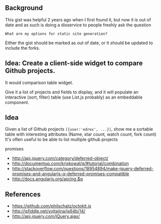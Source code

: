 ## Background

This gist was helpful 2 years ago when I first found it, but now it is out of date and as such is doing a disservice to people freshly ask the question

    What are my options for static site generation?

Either the gist should be marked as out of date, or it should be updated to include the forks.

## Idea: Create a client-side widget to compare Github projects.

It would comparison table widget.

Give it a list of projects and fields to display, and it will populate an interactive (sort, filter) table (use List.js probably) as an embeddable component.


## Idea

Given a list of Github projects `[{user:'edrex', ...}]`, show me a sortable table with interesting attributes (Name, star count, watch count, fork count)
It's often useful to be able to list multiple github projects

promises

- <http://api.jquery.com/category/deferred-object/>
- <http://documentup.com/kriskowal/q/#tutorial/combination>
- <http://stackoverflow.com/questions/18954894/make-jquery-deferred-promises-and-angularjs-q-deferred-promises-compatible>
- <http://docs.angularjs.org/api/ng.$q>

## References

- <https://github.com/philschatz/octokit.js>
- <http://jsfiddle.net/vojtajina/js64b/14/>
- <http://api.jquery.com/jQuery.ajax/>